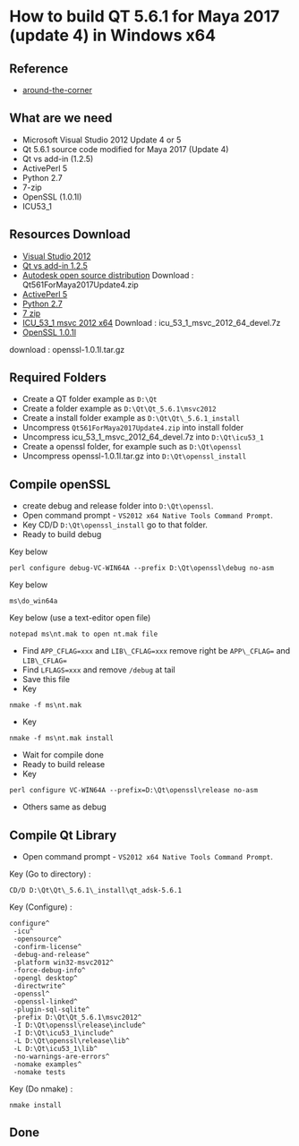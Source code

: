# How to build QT 5.6.1 for Maya 2017 (update 4) in Windows x64

## Reference

+ [around-the-corner](http://around-the-corner.typepad.com/adn/2016/09/how-to-build-customized-qt-561-for-maya-2017-on-windows.html)

## What are we need

+ Microsoft Visual Studio 2012 Update 4 or 5
+ Qt 5.6.1 source code modified for Maya 2017 (Update 4)
+ Qt vs add-in (1.2.5)
+ ActivePerl 5
+ Python 2.7
+ 7-zip
+ OpenSSL (1.0.1l)
+ ICU53_1

## Resources Download

+ [Visual Studio 2012](https://www.visualstudio.com/vs/)
+ [Qt vs add-in 1.2.5](https://download.qt.io/official_releases/vsaddin/)
+ [Autodesk open source distribution](https://www.autodesk.com/company/legal-notices-trademarks/open-source-distribution)
  Download : Qt561ForMaya2017Update4.zip
+ [ActivePerl 5](https://www.activestate.com/activeperl/downloads)
+ [Python 2.7](https://www.python.org/downloads/release/python-2713/)
+ [7 zip](http://www.7-zip.org/)
+ [ICU_53_1 msvc 2012 x64](http://download.qt.io/development_releases/prebuilt/icu/prebuilt/msvc2012/)
  Download : icu\_53\_1\_msvc\_2012\_64\_devel.7z
+ [OpenSSL 1.0.1l](https://ftp.openssl.org/source/old/1.0.1/)

download : openssl-1.0.1l.tar.gz

## Required Folders

+ Create a QT folder example as `D:\Qt`
+ Create a folder example as `D:\Qt\Qt_5.6.1\msvc2012`
+ Create a install folder example as `D:\Qt\Qt\_5.6.1_install`
+ Uncompress `Qt561ForMaya2017Update4.zip` into install folder
+ Uncompress icu\_53\_1\_msvc\_2012\_64\_devel.7z into `D:\Qt\icu53_1`
+ Create a openssl folder, for example such as `D:\Qt\openssl`
+ Uncompress openssl-1.0.1l.tar.gz into `D:\Qt\openssl_install`

## Compile openSSL

+ create debug and release folder into `D:\Qt\openssl`.
+ Open command prompt - `VS2012 x64 Native Tools Command Prompt`.
+ Key CD/D `D:\Qt\openssl_install` go to that folder.
+ Ready to build debug

Key below
```batch
perl configure debug-VC-WIN64A --prefix D:\Qt\openssl\debug no-asm
```

Key below
```batch
ms\do_win64a
```

Key below (use a text-editor open file)
```batch
notepad ms\nt.mak to open nt.mak file
```

+ Find `APP_CFLAG=xxx` and `LIB\_CFLAG=xxx` remove right be `APP\_CFLAG=` and `LIB\_CFLAG=`
+ Find `LFLAGS=xxx` and remove `/debug` at tail
+ Save this file
+ Key 

```batch
nmake -f ms\nt.mak
```

+ Key

```batch
nmake -f ms\nt.mak install
```

+ Wait for compile done
+ Ready to build release
+ Key

```batch
perl configure VC-WIN64A --prefix=D:\Qt\openssl\release no-asm
```

+ Others same as debug

## Compile Qt Library

+ Open command prompt - `VS2012 x64 Native Tools Command Prompt`.

Key (Go to directory) :
```batch
CD/D D:\Qt\Qt\_5.6.1\_install\qt_adsk-5.6.1
```

Key (Configure) :
```batch
configure^
 -icu^
 -opensource^
 -confirm-license^
 -debug-and-release^
 -platform win32-msvc2012^
 -force-debug-info^
 -opengl desktop^
 -directwrite^
 -openssl^
 -openssl-linked^
 -plugin-sql-sqlite^
 -prefix D:\Qt\Qt_5.6.1\msvc2012^
 -I D:\Qt\openssl\release\include^
 -I D:\Qt\icu53_1\include^
 -L D:\Qt\openssl\release\lib^
 -L D:\Qt\icu53_1\lib^
 -no-warnings-are-errors^
 -nomake examples^
 -nomake tests
```

Key (Do nmake) :
```batch
nmake install
```

## Done
